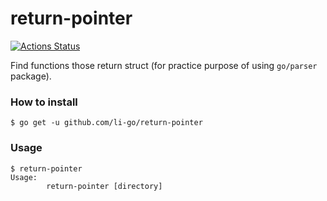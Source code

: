 return-pointer
==============

[![Actions Status](https://github.com/li-go/return-pointer/workflows/Go/badge.svg?branch=develop)](https://github.com/li-go/return-pointer/actions)

Find functions those return struct (for practice purpose of using `go/parser` package).

### How to install

```
$ go get -u github.com/li-go/return-pointer
```

### Usage

```
$ return-pointer
Usage:
        return-pointer [directory]
```
